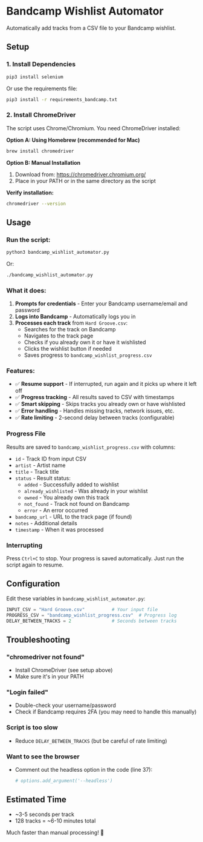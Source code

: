 # Bandcamp Wishlist Automator

Automatically add tracks from a CSV file to your Bandcamp wishlist.

## Setup

### 1. Install Dependencies

```bash
pip3 install selenium
```

Or use the requirements file:

```bash
pip3 install -r requirements_bandcamp.txt
```

### 2. Install ChromeDriver

The script uses Chrome/Chromium. You need ChromeDriver installed:

**Option A: Using Homebrew (recommended for Mac)**
```bash
brew install chromedriver
```

**Option B: Manual Installation**
1. Download from: https://chromedriver.chromium.org/
2. Place in your PATH or in the same directory as the script

**Verify installation:**
```bash
chromedriver --version
```

## Usage

### Run the script:

```bash
python3 bandcamp_wishlist_automator.py
```

Or:

```bash
./bandcamp_wishlist_automator.py
```

### What it does:

1. **Prompts for credentials** - Enter your Bandcamp username/email and password
2. **Logs into Bandcamp** - Automatically logs you in
3. **Processes each track** from `Hard Groove.csv`:
   - Searches for the track on Bandcamp
   - Navigates to the track page
   - Checks if you already own it or have it wishlisted
   - Clicks the wishlist button if needed
   - Saves progress to `bandcamp_wishlist_progress.csv`

### Features:

- ✅ **Resume support** - If interrupted, run again and it picks up where it left off
- ✅ **Progress tracking** - All results saved to CSV with timestamps
- ✅ **Smart skipping** - Skips tracks you already own or have wishlisted
- ✅ **Error handling** - Handles missing tracks, network issues, etc.
- ✅ **Rate limiting** - 2-second delay between tracks (configurable)

### Progress File

Results are saved to `bandcamp_wishlist_progress.csv` with columns:
- `id` - Track ID from input CSV
- `artist` - Artist name
- `title` - Track title
- `status` - Result status:
  - `added` - Successfully added to wishlist
  - `already_wishlisted` - Was already in your wishlist
  - `owned` - You already own this track
  - `not_found` - Track not found on Bandcamp
  - `error` - An error occurred
- `bandcamp_url` - URL to the track page (if found)
- `notes` - Additional details
- `timestamp` - When it was processed

### Interrupting

Press `Ctrl+C` to stop. Your progress is saved automatically. Just run the script again to resume.

## Configuration

Edit these variables in `bandcamp_wishlist_automator.py`:

```python
INPUT_CSV = "Hard Groove.csv"          # Your input file
PROGRESS_CSV = "bandcamp_wishlist_progress.csv"  # Progress log
DELAY_BETWEEN_TRACKS = 2               # Seconds between tracks
```

## Troubleshooting

### "chromedriver not found"
- Install ChromeDriver (see setup above)
- Make sure it's in your PATH

### "Login failed"
- Double-check your username/password
- Check if Bandcamp requires 2FA (you may need to handle this manually)

### Script is too slow
- Reduce `DELAY_BETWEEN_TRACKS` (but be careful of rate limiting)

### Want to see the browser
- Comment out the headless option in the code (line 37):
  ```python
  # options.add_argument('--headless')
  ```

## Estimated Time

- ~3-5 seconds per track
- 128 tracks = ~6-10 minutes total

Much faster than manual processing! 🚀
